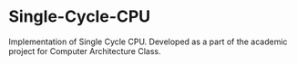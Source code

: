 # Single-Cycle-CPU
Implementation of Single Cycle CPU. Developed as a part of the academic project for Computer Architecture Class.
